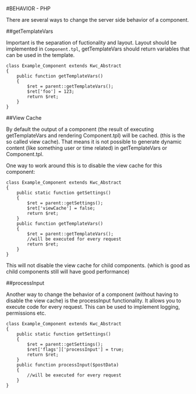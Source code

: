 #BEHAVIOR - PHP

There are several ways to change the server side behavior of a component.

##getTemplateVars

Important is the separation of fuctionality and layout. Layout should be implemented in `Component.tpl`,
getTemplateVars should return variables that can be used in the template.

    class Example_Component extends Kwc_Abstract
    {
        public function getTemplateVars()
        {
            $ret = parent::getTemplateVars();
            $ret['foo'] = 123;
            return $ret;
        }
    }
    
##View Cache

By default the output of a component (the result of executing getTemplateVars and rendering Component.tpl) will be cached. 
(this is the so called view cache). That means it is not possible to generate dynamic content (like something user 
or time related) in getTemplateVars or Component.tpl.

One way to work around this is to disable the view cache for this component:

    class Example_Component extends Kwc_Abstract
    {
        public static function getSettings()
        {
            $ret = parent::getSettings();
            $ret['viewCache'] = false;
            return $ret;
        }
        public function getTemplateVars()
        {
            $ret = parent::getTemplateVars();
            //will be executed for every request
            return $ret;
        }
    }
    
This will not disable the view cache for child components. 
(which is good as child components still will have good performance)

##processInput

Another way to change the behavior of a component (without having to disable the view cache) is the processInput functionality. 
It allows you to execute code for every request. This can be used to implement logging, permissions etc.

    class Example_Component extends Kwc_Abstract
    {
        public static function getSettings()
        {
            $ret = parent::getSettings();
            $ret['flags']['processInput'] = true;
            return $ret;
        }
        public function processInput($postData)
        {
            //will be executed for every request
        }
    }